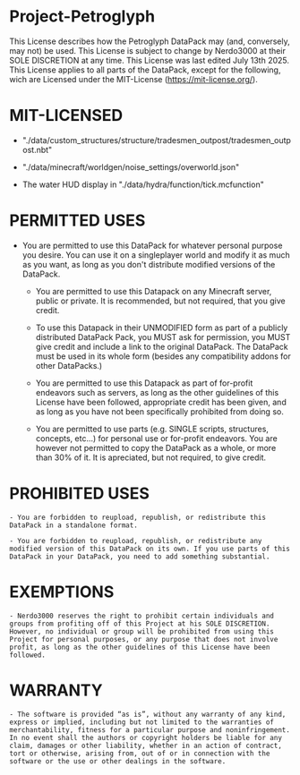 # Project-Petroglyph
This License describes how the Petroglyph DataPack may (and, conversely, may not) be used. This License is subject to change by Nerdo3000 at their SOLE DISCRETION at any time. This License was last edited July 13th 2025. This License applies to all parts of the DataPack, except for the following, wich are Licensed under the MIT-License (https://mit-license.org/).

MIT-LICENSED
===================

 - "./data/custom_structures/structure/tradesmen_outpost/tradesmen_outpost.nbt"

 - "./data/minecraft/worldgen/noise_settings/overworld.json"

 - The water HUD display in "./data/hydra/function/tick.mcfunction"



PERMITTED USES
===================

 - You are permitted to use this DataPack for whatever personal purpose you desire. You can use it on a singleplayer world and modify it as much as you want, as long as you don't distribute modified versions of the DataPack.

	- You are permitted to use this Datapack on any Minecraft server, public or private. It is recommended, but not required, that you give credit. 

	- To use this Datapack in their UNMODIFIED form as part of a publicly distributed DataPack Pack, you MUST ask for permission, you MUST give credit and include a link to the original DataPack. The DataPack must be used in its whole form (besides any compatibility addons for other DataPacks.)

	- You are permitted to use this Datapack as part of for-profit endeavors such as servers, as long as the other guidelines of this License have been followed, appropriate credit has been given, and as long as you have not been specifically prohibited from doing so.

  	- You are permitted to use parts (e.g. SINGLE scripts, structures, concepts, etc...) for personal use or for-profit endeavors. You are however not permitted to copy the DataPack as a whole, or more than 30% of it. It is apreciated, but not required, to give credit.


PROHIBITED USES
====================

	- You are forbidden to reupload, republish, or redistribute this DataPack in a standalone format.

	- You are forbidden to reupload, republish, or redistribute any modified version of this DataPack on its own. If you use parts of this DataPack in your DataPack, you need to add something substantial.


EXEMPTIONS
=============
	
	- Nerdo3000 reserves the right to prohibit certain individuals and groups from profiting off of this Project at his SOLE DISCRETION. However, no individual or group will be prohibited from using this Project for personal purposes, or any purpose that does not involve profit, as long as the other guidelines of this License have been followed.

WARRANTY
====================
	- The software is provided “as is”, without any warranty of any kind, express or implied, including but not limited to the warranties of merchantability, fitness for a particular purpose and noninfringement. In no event shall the authors or copyright holders be liable for any claim, damages or other liability, whether in an action of contract, tort or otherwise, arising from, out of or in connection with the software or the use or other dealings in the software.
